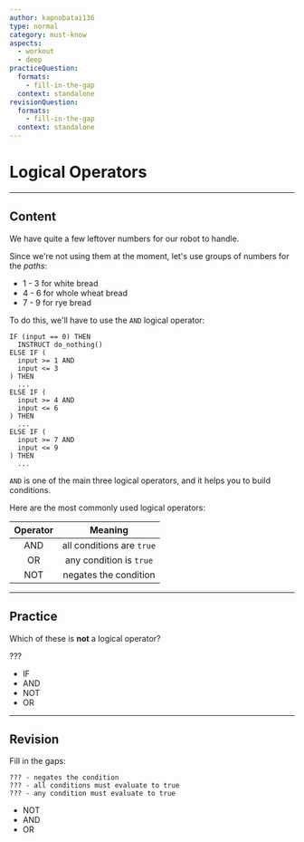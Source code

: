 ```yaml
---
author: kapnobatai136
type: normal
category: must-know
aspects:
  - workout
  - deep
practiceQuestion:
  formats:
    - fill-in-the-gap
  context: standalone
revisionQuestion:
  formats:
    - fill-in-the-gap
  context: standalone
---
```


# Logical Operators


---

## Content

We have quite a few leftover numbers for our robot to handle. 

Since we're not using them at the moment, let's use groups of numbers for the *paths*:

- 1 - 3 for white bread
- 4 - 6 for whole wheat bread
- 7 - 9 for rye bread

To do this, we'll have to use the `AND` logical operator:

```pseudo
IF (input == 0) THEN
  INSTRUCT do_nothing()
ELSE IF (
  input >= 1 AND 
  input <= 3
) THEN
  ...
ELSE IF (
  input >= 4 AND 
  input <= 6
) THEN
  ...
ELSE IF (
  input >= 7 AND 
  input <= 9
) THEN
  ...
```

`AND` is one of the main three logical operators, and it helps you to build conditions. 

Here are the most commonly used logical operators:

| Operator |          Meaning          |
| :------: | :-----------------------: |
|    AND   | all conditions are `true` |
|    OR    |  any condition is `true`  |
|    NOT   |   negates the condition   |


---

## Practice

Which of these is **not** a logical operator?

???

- IF
- AND
- NOT
- OR


---

## Revision

Fill in the gaps:

```pseudo
??? - negates the condition
??? - all conditions must evaluate to true
??? - any condition must evaluate to true
```

- NOT
- AND
- OR
